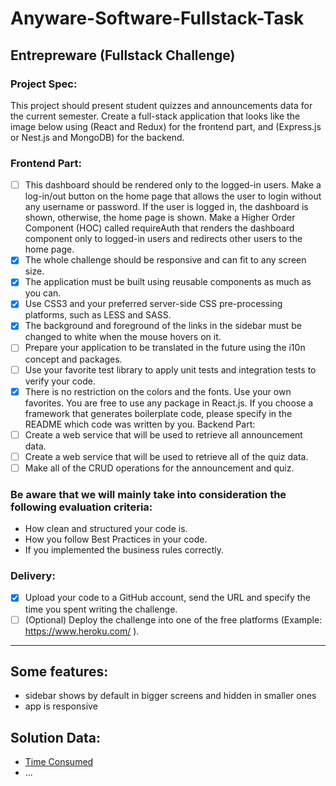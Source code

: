 # Anyware-Software-Fullstack-Task

## Entrepreware (Fullstack Challenge)
### Project Spec:
This project should present student quizzes and announcements data for the current semester.
Create a full-stack application that looks like the image below using (React and Redux) for the frontend part, and
(Express.js or Nest.js and MongoDB) for the backend.

### Frontend Part:
- [ ] This dashboard should be rendered only to the logged-in users. Make a log-in/out button on the home page
that allows the user to login without any username or password. If the user is logged in, the dashboard is
shown, otherwise, the home page is shown. Make a Higher Order Component (HOC) called requireAuth that
renders the dashboard component only to logged-in users and redirects other users to the home page.
- [X] The whole challenge should be responsive and can fit to any screen size.
- [X] The application must be built using reusable components as much as you can.
- [X] Use CSS3 and your preferred server-side CSS pre-processing platforms, such as LESS and SASS.
- [X] The background and foreground of the links in the sidebar must be changed to white when the mouse hovers
on it.
- [ ] Prepare your application to be translated in the future using the i10n concept and packages.
- [ ] Use your favorite test library to apply unit tests and integration tests to verify your code.
- [X] There is no restriction on the colors and the fonts. Use your own favorites.
You are free to use any package in React.js. If you choose a framework that generates boilerplate code, please
specify in the README which code was written by you.
Backend Part:
- [ ] Create a web service that will be used to retrieve all announcement data.
- [ ] Create a web service that will be used to retrieve all of the quiz data.
- [ ] Make all of the CRUD operations for the announcement and quiz.

### Be aware that we will mainly take into consideration the following evaluation criteria:
- How clean and structured your code is.
- How you follow Best Practices in your code.
- If you implemented the business rules correctly.

### Delivery:
- [X] Upload your code to a GitHub account, send the URL and specify the time you spent writing the
challenge.
- [ ] (Optional) Deploy the challenge into one of the free platforms (Example: https://www.heroku.com/ ).

---

## Some features:
- sidebar shows by default in bigger screens and hidden in smaller ones
- app is responsive
<!-- - add 404 page  -->

## Solution Data:
- [Time Consumed](https://wakatime.com/@ahmed_m_abdelfatah/projects/dzqikehvsp?start=2023-01-17&end=2023-01-21)
- ...
